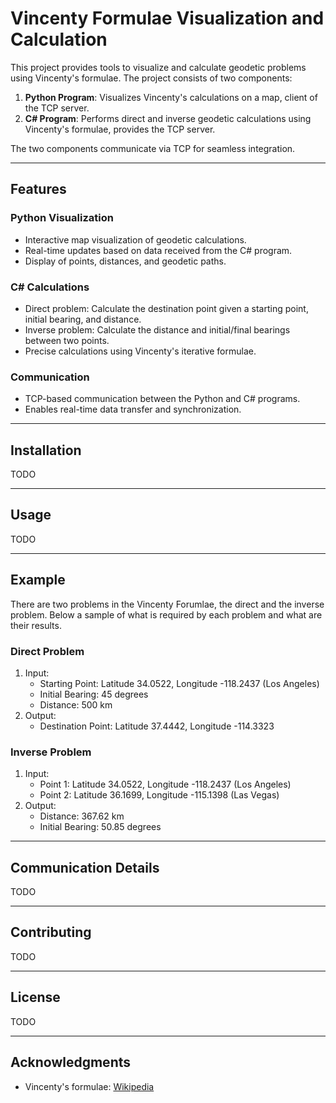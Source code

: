 # Vincenty Formulae Visualization and Calculation

This project provides tools to visualize and calculate geodetic problems using Vincenty's formulae. The project consists of two components:

1. **Python Program**: Visualizes Vincenty's calculations on a map, client of the TCP server.
2. **C# Program**: Performs direct and inverse geodetic calculations using Vincenty's formulae, provides the TCP server.

The two components communicate via TCP for seamless integration.

---

## Features

### Python Visualization
- Interactive map visualization of geodetic calculations.
- Real-time updates based on data received from the C# program.
- Display of points, distances, and geodetic paths.

### C# Calculations
- Direct problem: Calculate the destination point given a starting point, initial bearing, and distance.
- Inverse problem: Calculate the distance and initial/final bearings between two points.
- Precise calculations using Vincenty's iterative formulae.

### Communication
- TCP-based communication between the Python and C# programs.
- Enables real-time data transfer and synchronization.

---

## Installation

TODO

---

## Usage

TODO

---

## Example

There are two problems in the Vincenty Forumlae, the direct and the inverse problem. Below a sample of what is required by each problem and what are their results.

### Direct Problem
1. Input:
   - Starting Point: Latitude 34.0522, Longitude -118.2437 (Los Angeles)
   - Initial Bearing: 45 degrees
   - Distance: 500 km
2. Output:
   - Destination Point: Latitude 37.4442, Longitude -114.3323

### Inverse Problem
1. Input:
   - Point 1: Latitude 34.0522, Longitude -118.2437 (Los Angeles)
   - Point 2: Latitude 36.1699, Longitude -115.1398 (Las Vegas)
2. Output:
   - Distance: 367.62 km
   - Initial Bearing: 50.85 degrees

---

## Communication Details

TODO

---

## Contributing

TODO

---

## License

TODO

---

## Acknowledgments
- Vincenty's formulae: [Wikipedia](https://en.wikipedia.org/wiki/Vincenty%27s_formulae)
